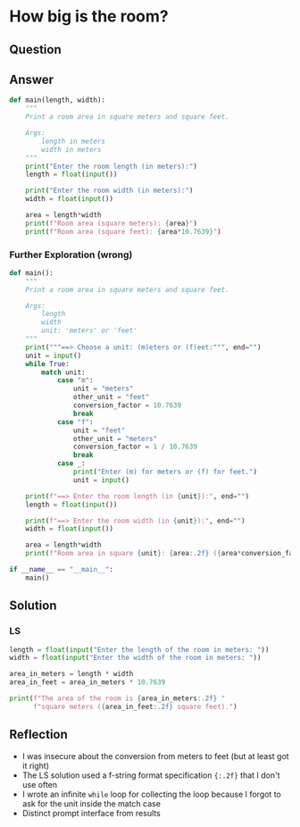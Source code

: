 # How big is the room?

## Question

## Answer

```python
def main(length, width):
    """
    Print a room area in square meters and square feet.

    Args:
        length in meters
        width in meters
    """
    print("Enter the room length (in meters):")
    length = float(input())

    print("Enter the room width (in meters):")
    width = float(input())

    area = length*width
    print(f"Room area (square meters): {area}")
    print(f"Room area (square feet): {area*10.7639}")
```

### Further Exploration (wrong)

```python
def main():
    """
    Print a room area in square meters and square feet.

    Args:
        length
        width
        unit: 'meters' or 'feet'
    """
    print("""==> Choose a unit: (m)eters or (f)eet:""", end="")
    unit = input()
    while True:
        match unit:
            case "m":
                unit = "meters"
                other_unit = "feet"
                conversion_factor = 10.7639
                break
            case "f":
                unit = "feet"
                other_unit = "meters"
                conversion_factor = 1 / 10.7639
                break
            case _:
                print("Enter (m) for meters or (f) for feet.")
                unit = input()

    print(f"==> Enter the room length (in {unit}):", end="")
    length = float(input())

    print(f"==> Enter the room width (in {unit}):", end="")
    width = float(input())

    area = length*width
    print(f"Room area in square {unit}: {area:.2f} ({area*conversion_factor:.2f} square {other_unit})")

if __name__ == "__main__":
    main()
```

## Solution

### LS

```python
length = float(input("Enter the length of the room in meters: "))
width = float(input("Enter the width of the room in meters: "))

area_in_meters = length * width
area_in_feet = area_in_meters * 10.7639

print(f"The area of the room is {area_in_meters:.2f} "
      f"square meters ({area_in_feet:.2f} square feet).")
```

## Reflection

- I was insecure about the conversion from meters to feet (but at least got it right)
- The LS solution used a f-string format specification `{:.2f}` that I don't use often
- I wrote an infinite `while` loop for collecting the loop because I forgot to ask for the unit inside the match case
- Distinct prompt interface from results

